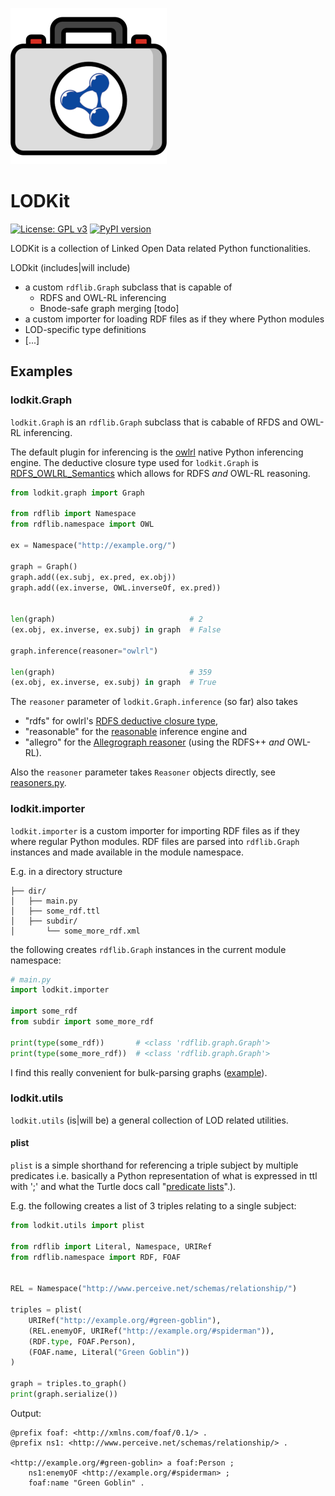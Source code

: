 ![<img src="lodkit.png" width=50% height=50%>](https://raw.githubusercontent.com/lu-pl/lodkit/main/lodkit.png)

# LODKit
[![License: GPL v3](https://img.shields.io/badge/License-GPLv3-blue.svg)](https://www.gnu.org/licenses/gpl-3.0)
[![PyPI version](https://badge.fury.io/py/lodkit.svg)](https://badge.fury.io/py/lodkit)

LODKit is a collection of Linked Open Data related Python functionalities. 

LODkit (includes|will include)
- a custom `rdflib.Graph` subclass that is capable of 
  - RDFS and OWL-RL inferencing 
  - Bnode-safe graph merging [todo]
- a custom importer for loading RDF files as if they where Python modules
- LOD-specific type definitions
- [...]

## Examples

### lodkit.Graph
`lodkit.Graph` is an `rdflib.Graph` subclass that is cabable of RFDS and OWL-RL inferencing.

The default plugin for inferencing is the [owlrl](https://github.com/RDFLib/OWL-RL/) native Python inferencing engine. The deductive closure type used for `lodkit.Graph` is [RDFS_OWLRL_Semantics](https://owl-rl.readthedocs.io/en/latest/CombinedClosure.html) which allows for RDFS *and* OWL-RL reasoning.

```python
from lodkit.graph import Graph

from rdflib import Namespace
from rdflib.namespace import OWL

ex = Namespace("http://example.org/")

graph = Graph()
graph.add((ex.subj, ex.pred, ex.obj))
graph.add((ex.inverse, OWL.inverseOf, ex.pred))


len(graph)                              # 2
(ex.obj, ex.inverse, ex.subj) in graph  # False

graph.inference(reasoner="owlrl")

len(graph)                              # 359
(ex.obj, ex.inverse, ex.subj) in graph  # True
```


The `reasoner` parameter of `lodkit.Graph.inference` (so far) also takes 
- "rdfs" for owlrl's [RDFS deductive closure type](https://owl-rl.readthedocs.io/en/latest/RDFSClosure.html#owlrl.RDFSClosure.RDFS_Semantics), 
- "reasonable" for the [reasonable](https://github.com/gtfierro/reasonable) inference engine and 
- "allegro" for the [Allegrograph reasoner](https://franz.com/agraph/support/documentation/current/materializer.html) (using the RDFS++ *and* OWL-RL). 

Also the `reasoner` parameter takes `Reasoner` objects directly, see [reasoners.py](https://github.com/lu-pl/lodkit/blob/main/lodkit/reasoners.py).


### lodkit.importer

`lodkit.importer` is a custom importer for importing RDF files as if they where regular Python modules.
RDF files are parsed into `rdflib.Graph` instances and made available in the module namespace.

E.g. in a directory structure

```text
├── dir/
│   ├── main.py
│   ├── some_rdf.ttl
│   ├── subdir/
│       └── some_more_rdf.xml
```

the following creates `rdflib.Graph` instances in the current module namespace:

```python
# main.py
import lodkit.importer

import some_rdf
from subdir import some_more_rdf

print(type(some_rdf))       # <class 'rdflib.graph.Graph'>
print(type(some_more_rdf))  # <class 'rdflib.graph.Graph'>
```
I find this really convenient for bulk-parsing graphs ([example](https://github.com/lu-pl/rdfdf/blob/fc86e928e8bc7b37b925d8d6e289a786e52436be/tests/test_corpus_table/test_corpus_table.py#L20)).

### lodkit.utils

`lodkit.utils` (is|will be) a general collection of LOD related utilities.

#### plist

`plist` is a simple shorthand for referencing a triple subject by multiple predicates i.e. basically a Python representation of what is expressed in ttl with ';' and what the Turtle docs call "[predicate lists](https://www.w3.org/TR/turtle/#predicate-lists)".). 

E.g. the following creates a list of 3 triples relating to a single subject:

```python
from lodkit.utils import plist

from rdflib import Literal, Namespace, URIRef
from rdflib.namespace import RDF, FOAF


REL = Namespace("http://www.perceive.net/schemas/relationship/")

triples = plist(
    URIRef("http://example.org/#green-goblin"),
    (REL.enemyOF, URIRef("http://example.org/#spiderman")),
    (RDF.type, FOAF.Person),
    (FOAF.name, Literal("Green Goblin"))
)

graph = triples.to_graph()
print(graph.serialize())
```

Output:

```ttl
@prefix foaf: <http://xmlns.com/foaf/0.1/> .
@prefix ns1: <http://www.perceive.net/schemas/relationship/> .

<http://example.org/#green-goblin> a foaf:Person ;
    ns1:enemyOF <http://example.org/#spiderman> ;
    foaf:name "Green Goblin" .
```
